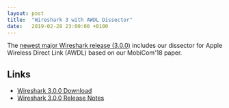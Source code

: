```yaml
---
layout: post
title:  "Wireshark 3 with AWDL Dissector"
date:   2019-02-28 23:00:00 +0100
---
```


The [newest major Wireshark release (3.0.0)](https://www.wireshark.org/news/20190228.html) includes our dissector for Apple Wireless Direct Link (AWDL) based on our MobiCom'18 paper.

## Links
* [Wireshark 3.0.0 Download](https://www.wireshark.org/#download)
* [Wireshark 3.0.0 Release Notes](https://www.wireshark.org/docs/relnotes/wireshark-3.0.0.html)